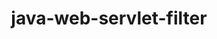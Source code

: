 ---
title: java-web-servlet-filter
registryType: instrumentation
tags:
  - opentracing
  - Java
repo: https://github.com/opentracing-contrib/java-web-servlet-filter
license: Apache License 2.0
description: OpenTracing Java Web Servlet Filter Instrumentation
authors: OpenTracing Contributors
---